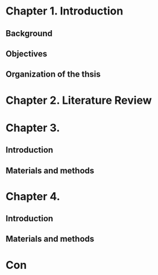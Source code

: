 # Chapter 1. Introduction
## Background
## Objectives
## Organization of the thsis
# Chapter 2. Literature Review
# Chapter 3.
## Introduction
## Materials and methods
# Chapter 4.
## Introduction
## Materials and methods
# Con